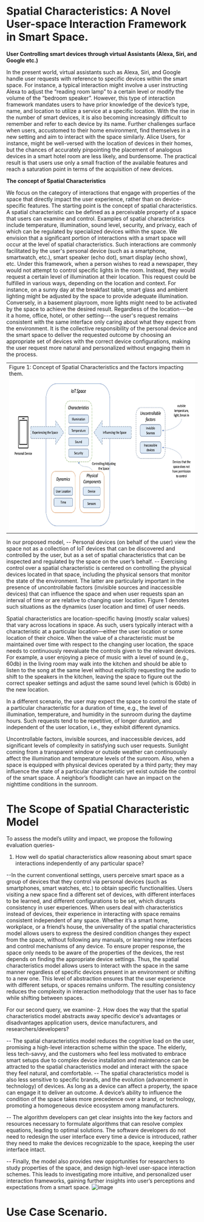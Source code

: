 # Spatial Characteristics: A Novel User-space Interaction Framework in Smart Space.

**User Controlling smart devices through virtual Assistants (Alexa, Siri, and Google etc.)**

In the present world, virtual assistants such as Alexa, Siri, and Google handle user requests with reference to specific devices within the smart space. For instance, a typical interaction might involve a user instructing Alexa to adjust the “reading room lamp” to a certain level or modify the volume of the “bedroom speaker”. However, this type of interaction framework mandates users to have prior knowledge of the device’s type, name, and location to utilize a service at a specific location. With the rise in the number of smart devices, it is also becoming increasingly difficult to remember and refer to each device by its name. Further challenges surface when users, accustomed to their home environment, find themselves in a new setting and aim to interact with the space similarly. Alice Users, for instance, might be well-versed with the location of devices in their homes, but the chances of accurately pinpointing the placement of analogous devices in a smart hotel room are less likely, and burdensome. The practical result is that users use only a small fraction of the available features and reach a saturation point in terms of the acquisition of new devices.

**The concept of Spatial Characteristics**

We focus on the category of interactions that engage with properties of the space that directly impact the user experience, rather than on device-specific features. The starting point is the concept of spatial characteristics. A spatial characteristic can be defined as a perceivable property of a space that users can examine and control. Examples of spatial characteristics include temperature, illumination, sound level, security, and privacy, each of which can be regulated by specialized devices within the space. We envision that a significant portion of interactions with a smart space will occur at the level of spatial characteristics. Such interactions are commonly facilitated by the user's personal device (such as a smartphone, smartwatch, etc.), smart speaker (echo dot), smart display (echo show), etc. Under this framework, when a person wishes to read a newspaper, they would not attempt to control specific lights in the room. Instead, they would request a certain level of illumination at their location. This request could be fulfilled in various ways, depending on the location and context. For instance, on a sunny day at the breakfast table, smart glass and ambient lighting might be adjusted by the space to provide adequate illumination. Conversely, in a basement playroom, more lights might need to be activated by the space to achieve the desired result. Regardless of the location---be it a home, office, hotel, or other setting---the user's request remains consistent with the same interface only caring about what they expect from the environment. It is the collective responsibility of the personal device and the smart space to deliver the requested outcome by choosing an appropriate set of devices with the correct device configurations, making the user request more natural and personalized without engaging them in the process.

<table>
  <tr>
    <td>Figure 1: Concept of Spatial Characteristics and the factors impacting them.</td>
  </tr>
  <tr>
    <td><img src="https://github.com/HamimAdal/Spatial-Characteristics/blob/main/Figures/conceptual%20diagram.jpg" width=800 height=400></td>
  </tr>
</table>


In our proposed model, 
-- Personal devices (on behalf of the user) view the space not as a collection of IoT devices that can be discovered and controlled by the user, but as a set of spatial characteristics that can be inspected and regulated by the space on the user’s behalf. 
-- Exercising control over a spatial characteristic is centered on controlling the physical devices located in that space, including the physical sensors that monitor the state of the environment.  The latter are particularly important in the presence of uncontrollable factors (invisible sources and inaccessible devices) that can influence the space and when user requests span an interval of time or are relative to changing user location.  Figure 1 denotes such situations as the dynamics (user location and time) of user needs.

Spatial characteristics are location-specific having (mostly scalar values) that vary across locations in space. As such, users typically interact with a characteristic at a particular location—either the user location or some location of their choice. When the value of a characteristic must be maintained over time with respect to the changing user location, the space needs to continuously reevaluate the controls given to the relevant devices. For example, a user enjoying a piece of music with a level of sound (e.g., 60db) in the living room may walk into the kitchen and should be able to listen to the song at the same level without explicitly requesting the audio to shift to the speakers in the kitchen, leaving the space to figure out the correct speaker settings and adjust the same sound level (which is 60db) in the new location. 

In a different scenario, the user may expect the space to control the state of a particular characteristic for a duration of time, e.g., the level of illumination, temperature, and humidity in the sunroom during the daytime hours.  Such requests tend to be repetitive, of longer duration, and independent of the user location, i.e., they exhibit different dynamics.


Uncontrollable factors, invisible sources, and inaccessible devices, add significant levels of complexity in satisfying such user requests. Sunlight coming from a transparent window or outside weather can continuously affect the illumination and temperature levels of the sunroom. Also, when a space is equipped with physical devices operated by a third party; they may influence the state of a particular characteristic yet exist outside the control of the smart space. A neighbor’s floodlight can have an impact on the nighttime conditions in the sunroom.

# The Scope of Spatial Characteristic Model

To assess the model’s utility and impact, we propose the following evaluation queries-
1. How well do spatial characteristics allow reasoning about smart space interactions independently of any particular space? 

--In the current conventional settings, users perceive smart space as a group of devices that they control via personal devices (such as smartphones, smart watches, etc.) to obtain specific functionalities. Users visiting a new space find a different set of devices, with different interfaces to be learned, and different configurations to be set, which disrupts consistency in user experiences. When users deal with characteristics instead of devices, their experience in interacting with space remains consistent independent of any space. Whether it’s a smart home, workplace, or a friend’s house, the universality of the spatial characteristics model allows users to express the desired condition changes they expect from the space, without following any manuals, or learning new interfaces and control mechanisms of any device. To ensure proper response, the space only needs to be aware of the properties of the devices, the rest depends on finding the appropriate device settings. Thus, the spatial characteristics model allows users to interact with the space in the same manner regardless of specific devices present in an environment or shifting to a new one. This level of abstraction ensures that the user experience with different setups, or spaces remains uniform. The resulting consistency reduces the complexity in interaction methodology that the user has to face while shifting between spaces.  

For our second query, we examine- 
2. How does the way that the spatial characteristics model abstracts away specific device's advantages or disadvantages application users, device manufacturers, and researchers/developers?

-- The spatial characteristics model reduces the cognitive load on the user, promising a high-level interaction scheme within the space. The elderly, less tech-savvy, and the customers who feel less motivated to embrace smart setups due to complex device installation and maintenance can be attracted to the spatial characteristics model and interact with the space they feel natural, and comfortable. 
-- The spatial characteristics model is also less sensitive to specific brands, and the evolution (advancement in technology) of devices. As long as a device can affect a property, the space can engage it to deliver an outcome. A device’s ability to influence the condition of the space takes more precedence over a brand, or technology, promoting a homogeneous device ecosystem among manufacturers. 

-- The algorithm developers can get clear insights into the key factors and resources necessary to formulate algorithms that can resolve complex equations, leading to optimal solutions. The software developers do not need to redesign the user interface every time a device is introduced, rather they need to make the devices recognizable to the space, keeping the user interface intact. 

-- Finally, the model also provides new opportunities for researchers to study properties of the space, and design high-level user-space interaction schemes. This leads to investigating more intuitive, and personalized user interaction frameworks, gaining further insights into user’s perceptions and expectations from a smart space.
![image](https://github.com/HamimAdal/Spatial-Characteristics/assets/32908045/7b42aa76-85e5-448e-b38a-ed966c26aaeb)

# Use Case Scenario.

